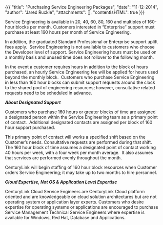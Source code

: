 {{{
  "title": "Purchasing Service Engineering Packages",
  "date": "11-12-2014",
  "author": "Jared Ruckle",
  "attachments": [],
  "contentIsHTML": true
}}}

<p>Service Engineering is available in 20, 40, 60, 80, 160 and multiples of 160-hour blocks per month. Customers interested in “Enterprise” support must purchase at least 160 hours per month of Service Engineering.</p>
<p>In addition, the graduated Standard Professional or Enterprise support uplift fees apply.&nbsp; Service Engineering is not available to customers who choose the Developer level of support. Service Engineering hours must be used on a monthly basis and
  unused time does not rollover to the following month.</p>
<p>In the event a customer requires hours in addition to the block of hours purchased, an hourly Service Engineering fee will be applied for hours used beyond the monthly block.  Customers who purchase Service Engineering in less than 160 hour blocks can
  submit support requests around the clock to the shared pool of engineering resources; however, consultative related requests need to be scheduled in advance.</p>
<p><strong><em>About Designated Support</em></strong>
</p>
<p>Customers who purchase 160 hours or greater blocks of time are assigned a designated person within the Service Engineering team as a primary point of contact.&nbsp; Additional designated contacts are assigned per block of 160 hour support purchased.</p>
<p>This primary point of contact will works a specified shift based on the Customer’s needs. Consultative requests are performed during that shift. The 160 hour block of time assumes a designated point of contact working 40 hours per week, with a four week
  per month average.&nbsp; It also assumes that services are performed evenly throughout the month.</p>
<p>CenturyLink will begin staffing of 160 hour block resources when Customer orders Service Engineering; it may take up to two months to hire personnel.</p>
<p><strong><em>Cloud Expertise, Not OS &amp; Application Level Expertise</em></strong>
</p>
<p>CenturyLink Cloud Service Engineers are CenturyLink Cloud platform oriented and are knowledgeable on cloud solution architectures but are not operating system or application layer experts. Customers who desire expertise for operating systems or applications
  are encouraged to purchase Service Management Technical Service Engineers where expertise is available for Windows, Red Hat, Database and Applications.</p>
